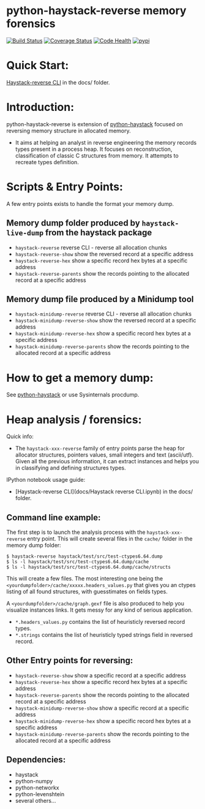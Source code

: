 # python-haystack-reverse memory forensics

[![Build Status](https://travis-ci.org/trolldbois/python-haystack-reverse.svg?branch=master)](https://travis-ci.org/trolldbois/python-haystack-reverse)
[![Coverage Status](https://coveralls.io/repos/trolldbois/python-haystack-reverse/badge.svg?branch=master&service=github)](https://coveralls.io/github/trolldbois/python-haystack-reverse?branch=master)
[![Code Health](https://landscape.io/github/trolldbois/python-haystack-reverse/master/landscape.svg?style=flat)](https://landscape.io/github/trolldbois/python-haystack-reverse/master)
[![pypi](https://img.shields.io/pypi/dm/haystack-reverse.svg)](https://pypi.python.org/pypi/haystack-reverse)

Quick Start:
============
[Haystack-reverse CLI](docs/Haystack_reverse_CLI.ipynb) in the docs/ folder.

Introduction:
=============

python-haystack-reverse is extension of [python-haystack](https://github.com/trolldbois/python-haystack) focused on 
reversing memory structure in allocated memory.

 - It aims at helping an analyst in reverse engineering the memory records types present in a process heap.
It focuses on reconstruction, classification of classic C structures from memory. 
It attempts to recreate types definition.

Scripts & Entry Points:
=======================

A few entry points exists to handle the format your memory dump.

Memory dump folder produced by `haystack-live-dump` from the haystack package
---------------------------------------------------
 - `haystack-reverse` reverse CLI - reverse all allocation chunks
 - `haystack-reverse-show` show the reversed record at a specific address
 - `haystack-reverse-hex` show a specific record hex bytes at a specific address
 - `haystack-reverse-parents` show the records pointing to the allocated record at a specific address

Memory dump file produced by a Minidump tool
---------------------------------------------------
 - `haystack-minidump-reverse` reverse CLI - reverse all allocation chunks
 - `haystack-minidump-reverse-show` show the reversed record at a specific address
 - `haystack-minidump-reverse-hex` show a specific record hex bytes at a specific address
 - `haystack-minidump-reverse-parents` show the records pointing to the allocated record at a specific address

How to get a memory dump:
=========================

See [python-haystack](https://github.com/trolldbois/python-haystack) or use Sysinternals procdump.

Heap analysis / forensics:
==========================

Quick info:
 - The `haystack-xxx-reverse` family of entry points parse the heap for 
 allocator structures, pointers values, small integers and text (ascii/utf).
 Given all the previous information, it can extract instances and helps you 
 in classifying and defining structures types.

IPython notebook usage guide:
 - [Haystack-reverse CLI](docs/Haystack reverse CLI.ipynb) in the docs/ folder.

Command line example:
--------------------
The first step is to launch the analysis process with the `haystack-xxx-reverse` entry point.
This will create several files in the `cache/` folder in the memory dump folder:

    $ haystack-reverse haystack/test/src/test-ctypes6.64.dump
    $ ls -l haystack/test/src/test-ctypes6.64.dump/cache
    $ ls -l haystack/test/src/test-ctypes6.64.dump/cache/structs

This will create a few files. The most interesting one being the `<yourdumpfolder>/cache/xxxxx.headers_values.py` that
gives you an ctypes listing of all found structures, with guesstimates
on fields types.

A `<yourdumpfolder>/cache/graph.gexf` file is also produced to help you visualize
instances links. It gets messy for any kind of serious application.

- `*.headers_values.py` contains the list of heuristicly reversed record types.
- `*.strings` contains the list of heuristicly typed strings field in reversed record.

Other Entry points for reversing:
--------------------------------

 - `haystack-reverse-show` show a specific record at a specific address
 - `haystack-reverse-hex` show a specific record hex bytes at a specific address
 - `haystack-reverse-parents` show the records pointing to the allocated record at a specific address
 - `haystack-minidump-reverse-show` show a specific record at a specific address
 - `haystack-minidump-reverse-hex` show a specific record hex bytes at a specific address
 - `haystack-minidump-reverse-parents` show the records pointing to the allocated record at a specific address


Dependencies:
-------------

- haystack
- python-numpy
- python-networkx
- python-levenshtein
- several others...

